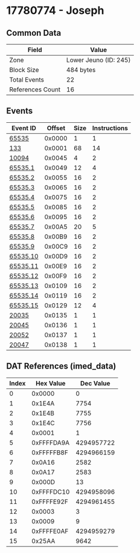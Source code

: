 # 17780774 - Joseph

## Common Data

| Field            | Value                 |
|------------------|-----------------------|
| Zone             | Lower Jeuno (ID: 245) |
| Block Size       | 484 bytes             |
| Total Events     | 22                    |
| References Count | 16                    |

## Events

| Event ID                  | Offset   |   Size |   Instructions |
|---------------------------|----------|--------|----------------|
| [65535](./65535.md)       | 0x0000   |      1 |              1 |
| [133](./133.md)           | 0x0001   |     68 |             14 |
| [10094](./10094.md)       | 0x0045   |      4 |              2 |
| [65535.1](./65535.1.md)   | 0x0049   |     12 |              4 |
| [65535.2](./65535.2.md)   | 0x0055   |     16 |              2 |
| [65535.3](./65535.3.md)   | 0x0065   |     16 |              2 |
| [65535.4](./65535.4.md)   | 0x0075   |     16 |              2 |
| [65535.5](./65535.5.md)   | 0x0085   |     16 |              2 |
| [65535.6](./65535.6.md)   | 0x0095   |     16 |              2 |
| [65535.7](./65535.7.md)   | 0x00A5   |     20 |              5 |
| [65535.8](./65535.8.md)   | 0x00B9   |     16 |              2 |
| [65535.9](./65535.9.md)   | 0x00C9   |     16 |              2 |
| [65535.10](./65535.10.md) | 0x00D9   |     16 |              2 |
| [65535.11](./65535.11.md) | 0x00E9   |     16 |              2 |
| [65535.12](./65535.12.md) | 0x00F9   |     16 |              2 |
| [65535.13](./65535.13.md) | 0x0109   |     16 |              2 |
| [65535.14](./65535.14.md) | 0x0119   |     16 |              2 |
| [65535.15](./65535.15.md) | 0x0129   |     12 |              4 |
| [20035](./20035.md)       | 0x0135   |      1 |              1 |
| [20045](./20045.md)       | 0x0136   |      1 |              1 |
| [20052](./20052.md)       | 0x0137   |      1 |              1 |
| [20047](./20047.md)       | 0x0138   |      1 |              1 |

## DAT References (imed_data)

|   Index | Hex Value   |   Dec Value |
|---------|-------------|-------------|
|       0 | 0x0000      |           0 |
|       1 | 0x1E4A      |        7754 |
|       2 | 0x1E4B      |        7755 |
|       3 | 0x1E4C      |        7756 |
|       4 | 0x0001      |           1 |
|       5 | 0xFFFFDA9A  |  4294957722 |
|       6 | 0xFFFFFB8F  |  4294966159 |
|       7 | 0x0A16      |        2582 |
|       8 | 0x0A17      |        2583 |
|       9 | 0x000D      |          13 |
|      10 | 0xFFFFDC10  |  4294958096 |
|      11 | 0xFFFFE92F  |  4294961455 |
|      12 | 0x0003      |           3 |
|      13 | 0x0009      |           9 |
|      14 | 0xFFFFE0AF  |  4294959279 |
|      15 | 0x25AA      |        9642 |
